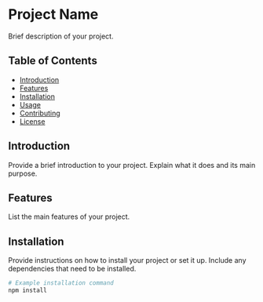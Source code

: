 # Project Name

Brief description of your project.

## Table of Contents

- [Introduction](#introduction)
- [Features](#features)
- [Installation](#installation)
- [Usage](#usage)
- [Contributing](#contributing)
- [License](#license)

## Introduction

Provide a brief introduction to your project. Explain what it does and its main purpose.

## Features

List the main features of your project.

## Installation

Provide instructions on how to install your project or set it up. Include any dependencies that need to be installed.

```bash
# Example installation command
npm install
